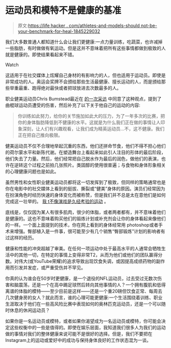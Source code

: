 # 运动员和模特不是健康的基准

> 原文:[https://life hacker . com/athletes-and-models-should not-be-your-benchmark-for-heal-1845229032](https://lifehacker.com/athletes-and-models-shouldnt-be-your-benchmark-for-heal-1845229032)

我们大多数普通人都知道什么会让我们更健康:一点力量训练，吃蔬菜，也许减掉一些脂肪，有时做做有氧运动。但是这并不意味着把所有这些事情都做到极致的人就是健康的。即使结果看起来不错。

Watch

这适用于在社交媒体上炫耀自己身材的有影响力的人，但也适用于运动员。即使是非常成功的人。奥运会奖牌不会颁给那些生活最健康、擅长运动的人，而是颁给那些举重最重、跑得绝对最快或者把球放进去次数最多的人。

职业健美运动员Chris Bumstead最近在 [的一次采访](https://www.youtube.com/watch?v=Std5aGjdnJM) 中同意了这种观点，提到了曲棍球运动员遭受的伤害，然后补充了以下关于他自己的运动的内容:

> 你训练如此努力，给你的关节施加如此大的压力，为了一年多次的比赛，把你的身体脂肪降低到不健康的水平。这就是为什么我们正在做的事情让人印象深刻，让人们有兴趣观看，让我们成为精英运动员...不，这不健康。我们正在把自己推向极限。

健美运动员不仅不合理地举起沉重的东西，他们还拼命节食，他们不得不担心他们的荷尔蒙水平和新陈代谢。在塑造舞台上看起来如此引人注目的形体的最后阶段，他们失去了力量。然后，他们经常把自己脱水作为最后的润色，做他们的表演，也许在逆转这个过程之前拍几张照片。类固醇的使用很普遍；与食物和身体形象相关的心理健康问题也是如此。

虽然男性和女性职业健美运动员都将这一切发挥到了极致，但同样的策略通常也是你在电影中的社交媒体上看到的挺拔、撕裂或“健美”身体的原因。演员们经常因为在扮演角色时经历快速的身体变化而被称赞，但是我们并不总是太在意他们是如何完成这一壮举的。 [我 t不像演戏是久经考验的运动](https://www.hollywoodreporter.com/news/hollywood-steroid-use-a-list-609091) 。

底线是，仅仅因为某人有很多肌肉，很少的体脂，或者两者都有，并不意味着他们是健康的。这也不意味着购买他们的锻炼计划或补充剂会让你的身体看起来像他们的一样。一个面上面提到的技术，你在网上看到的身体经常用 photoshop或者手术来增强。臀部植入是一件事，很可能至少有几个销售“臀部锻炼”计划的影响者有过这样的经历。

健康和性能的冲突超越了审美。在任何一项运动中处于最高水平的人通常会牺牲生活中的其他一切，在特定的事情上变得非常T2，从而为他们或他们的团队赢得分数。对伟大(或YouTube荣耀)的追求导致出现饮食失调，或因提高成绩药物的副作用而引发并发症，或严重受伤并不罕见。

你真的认为谁会在50岁时更健康，是一个退役的NFL运动员，过去受过无数次伤害和脑震荡，还是一个在高中踢足球然后转向其他事情的人？一个拥有腹肌和低得离谱的体脂的模特——至少目前是这样——还是一个重20磅但饮食正常、每周去几次健身房的女人？就此而言，谁的心理可能更健康:一个生活围绕着训练、职业生涯取决于他们在一些高风险比赛中表现如何的奥林匹克运动员，还是一个可以随时休息的休闲运动员？

如果你是一名运动员或模特，或者如果你渴望成为一名运动员或模特，你可能会决定这些权衡中的一些是值得的。即使在娱乐层面，我知道我们很多人为我们的运动做的事情对我们的整体健康来说可能不是很好的选择。但是，我们不要把在Instagram上的运动或爱好中的成功与保持身体良好的工作状态混为一谈。